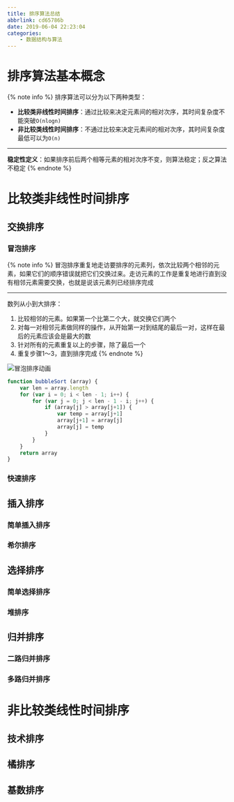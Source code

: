 ```yaml
---
title: 排序算法总结
abbrlink: cd65786b
date: 2019-06-04 22:23:04
categories:
    - 数据结构与算法
---
```


# 排序算法基本概念

{% note info %}
排序算法可以分为以下两种类型：
- **比较类非线性时间排序**：通过比较来决定元素间的相对次序，其时间复杂度不能突破`O(nlogn)`
- **非比较类线性时间排序**：不通过比较来决定元素间的相对次序，其时间复杂度最低可以为`O(n)`

---
**稳定性定义**：如果排序前后两个相等元素的相对次序不变，则算法稳定；反之算法不稳定
{% endnote %}

# 比较类非线性时间排序

## 交换排序
### 冒泡排序

{% note info %}
冒泡排序重复地走访要排序的元素列，依次比较两个相邻的元素，如果它们的顺序错误就把它们交换过来。走访元素的工作是重复地进行直到没有相邻元素需要交换，也就是说该元素列已经排序完成

---
数列从小到大排序：
1. 比较相邻的元素。如果第一个比第二个大，就交换它们两个
2. 对每一对相邻元素做同样的操作，从开始第一对到结尾的最后一对，这样在最后的元素应该会是最大的数
3. 针对所有的元素重复以上的步骤，除了最后一个
4. 重复步骤1～3，直到排序完成
{% endnote %}

![冒泡排序动画]()

```js
function bubbleSort (array) {
    var len = array.length
    for (var i = 0; i < len - 1; i++) {
        for (var j = 0; j < len - 1 - i; j++) {
            if (array[j] > array[j+1]) {
                var temp = array[j+1]
                array[j+1] = array[j]
                array[j] = temp
            }
        }
    }
    return array
}
```

### 快速排序

## 插入排序
### 简单插入排序
### 希尔排序

## 选择排序
### 简单选择排序
### 堆排序

## 归并排序
### 二路归并排序
### 多路归并排序

# 非比较类线性时间排序

## 技术排序
## 橘排序
## 基数排序

